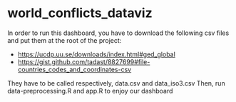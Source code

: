 # world_conflicts_dataviz

In order to run this dashboard, you have to download the following csv files and put them at the root of the project:
- https://ucdp.uu.se/downloads/index.html#ged_global 
- https://gist.github.com/tadast/8827699#file-countries_codes_and_coordinates-csv

They have to be called respectively, data.csv and data_iso3.csv
Then, run data-preprocessing.R and app.R to enjoy our dashboard
